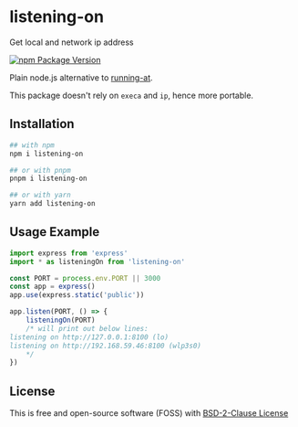# listening-on

Get local and network ip address

[![npm Package Version](https://img.shields.io/npm/v/listening-on.svg?maxAge=3600)](https://www.npmjs.com/package/listening-on)

Plain node.js alternative to [running-at](https://www.npmjs.com/package/running-at).

This package doesn't rely on `execa` and `ip`, hence more portable.

## Installation
```bash
## with npm
npm i listening-on

## or with pnpm
pnpm i listening-on

## or with yarn
yarn add listening-on
```

## Usage Example
```typescript
import express from 'express'
import * as listeningOn from 'listening-on'

const PORT = process.env.PORT || 3000
const app = express()
app.use(express.static('public'))

app.listen(PORT, () => {
    listeningOn(PORT)
    /* will print out below lines:
listening on http://127.0.0.1:8100 (lo)
listening on http://192.168.59.46:8100 (wlp3s0)
    */
})

```
## License
This is free and open-source software (FOSS) with
[BSD-2-Clause License](./LICENSE)
